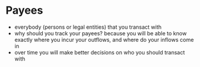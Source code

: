 # Payees

* everybody (persons or legal entities) that you transact with
* why should you track your payees? because you will be able to know exactly where you incur your outflows, and where do your inflows come in
* over time you will make better decisions on who you should transact with
